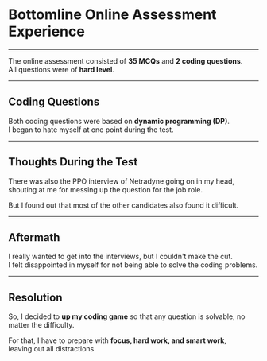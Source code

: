 # Bottomline Online Assessment Experience

---

The online assessment consisted of **35 MCQs** and **2 coding questions**.  
All questions were of **hard level**.

---

## Coding Questions

Both coding questions were based on **dynamic programming (DP)**.  
I began to hate myself at one point during the test.

---

## Thoughts During the Test

There was also the PPO interview of Netradyne going on in my head,  
shouting at me for messing up the question for the job role.

But I found out that most of the other candidates also found it difficult.

---

## Aftermath

I really wanted to get into the interviews, but I couldn't make the cut.  
I felt disappointed in myself for not being able to solve the coding problems.

---

## Resolution

So, I decided to **up my coding game** so that any question is solvable, no matter the difficulty.

For that, I have to prepare with **focus, hard work, and smart work**,  
leaving out all distractions